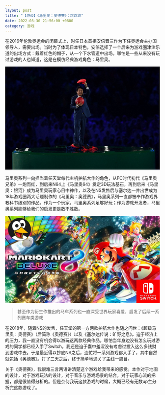 ```yaml
---
layout: post
title: "【游谈】《马里奥：奥德赛》：跳跳跳"
date: 2022-03-30 21:56:00 +0800
category: 游戏
---
```

在2016年伦敦奥运会的闭幕式上，时任日本首相安倍晋三作为下任奥运会主办国领导人，需要出场。当时为了体现日本特色，安倍选择了一个后来为游戏圈津津乐道的出场方式：戴着红色的帽子，从一个下水管道中出场。哪怕是一些从来没有玩过游戏的人也知道，这是在模仿经典游戏角色：马里奥。

![picture 6](/img/2022-03-30-%E3%80%90%E6%B8%B8%E8%B0%88%E3%80%91%E3%80%8A%E9%A9%AC%E9%87%8C%E5%A5%A5%EF%BC%9A%E5%A5%A5%E5%BE%B7%E8%B5%9B%E3%80%8B%EF%BC%9A%E8%B7%B3%E8%B7%B3%E8%B7%B3/IMG_20220408-173508770.jpg)  




马里奥系列一向担当着任天堂每代主机护航大作的角色，从FC时代初代《马里奥兄弟》一炮而红，到后来N64上《马里奥64》奠定3D玩法基石，再到后来《马里奥：银河》成为马里奥玩家心目中神作，以及在NS发售后与塞尔达一并出世成为18年游戏圈两大话题制作的《马里奥：奥德赛》，马里奥系列一直都被奉作游戏界教科书级别的作品。作为一个玩家，马里奥系列足够好玩；作为游戏开发者，马里奥系列能够给我们的启发更是数不胜数。

![picture 7](/img/2022-03-30-%E3%80%90%E6%B8%B8%E8%B0%88%E3%80%91%E3%80%8A%E9%A9%AC%E9%87%8C%E5%A5%A5%EF%BC%9A%E5%A5%A5%E5%BE%B7%E8%B5%9B%E3%80%8B%EF%BC%9A%E8%B7%B3%E8%B7%B3%E8%B7%B3/IMG_20220408-173512942.jpg)  


> 甚至作为衍生作推出的马车系列也一直深受世界玩家喜爱，启发了后续一系列赛车类游戏

在2018年，随着NS的发售，任天堂的第一方两款护航大作也随之问世：《超级马里奥：奥德赛》（后简称《奥德赛》）以及《塞尔达传说：旷野之息》。迫于经济上的压力，我一直没有机会得以游玩这两款经典作品。哪怕当年身边没有怎么玩过游戏的同学都已经入手了Switch，我还是迫于囊中羞涩没有考虑过投入这么多钱财到游戏中去。于是最近得以抄底NS之后，连忙将一系列游戏都入手了，其中自然就包括《奥德赛》。打了三天之后，终于简单地通关了主线一周目。

关于《奥德赛》，我很难三言两语讲清楚这个游戏给我带来的感觉。本作对于地图的设计，对于游戏玩法的设计，对于音乐与游戏场景的结合，对于玩家心流的把握，都是很值得分析的。但是奈何我玩这款游戏的时候，大概已经有无数up主分析完这款游戏了。




